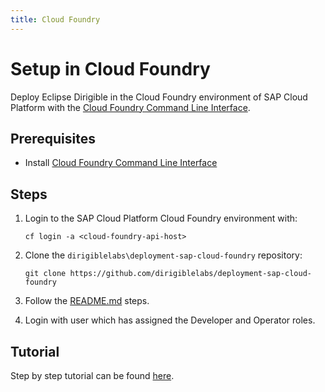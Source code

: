 ```yaml
---
title: Cloud Foundry
---
```


Setup in Cloud Foundry
===

Deploy Eclipse Dirigible in the Cloud Foundry environment of SAP Cloud Platform with the [Cloud Foundry Command Line Interface](http://docs.cloudfoundry.org/devguide/installcf/install-go-cli.html).

Prerequisites
---

- Install [Cloud Foundry Command Line Interface](http://docs.cloudfoundry.org/devguide/installcf/install-go-cli.html)

Steps
---

1. Login to the SAP Cloud Platform Cloud Foundry environment with:

    ```
    cf login -a <cloud-foundry-api-host>
    ```

1. Clone the `dirigiblelabs\deployment-sap-cloud-foundry` repository:

    ```
    git clone https://github.com/dirigiblelabs/deployment-sap-cloud-foundry
    ```

1. Follow the [README.md](https://github.com/dirigiblelabs/deployment-sap-cloud-foundry) steps.

1. Login with user which has assigned the Developer and Operator roles.

Tutorial
---

Step by step tutorial can be found [here](https://blogs.sap.com/2020/03/15/how-to-deploy-eclipse-dirigible-in-the-sap-cloud-platform-cloud-foundry-environment/).
